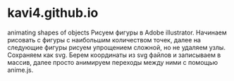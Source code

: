 # kavi4.github.io
animating shapes of objects
Рисуем фигуры в Adobe illustrator. Начинаем рисовать с фигуры с наибольшим количеством точек, далее на следующие фигуры рисуем упрощением сложной, но не удаляем узлы. Сохраняем как svg. Берем координаты из svg файлов и записываем в массив, далее просто анимируем переходы между ними с помощью anime.js.
